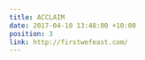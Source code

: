 ```yaml
---
title: ACCLAIM
date: 2017-04-10 13:48:00 +10:00
position: 3
link: http://firstwefeast.com/
---
```


